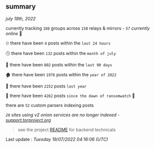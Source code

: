 
## summary
_july 19th, 2022_

currently tracking `108` groups across `158` relays & mirrors - _`57` currently online_ 📡

⏲ there have been `4` posts within the `last 24 hours`

🕓 there have been `132` posts within the `month of july`

📅 there have been `802` posts within the `last 90 days`

🏚 there have been `1976` posts within the `year of 2022`

🚀 there have been `2252` posts `last year`

🦕 there have been `4262` posts `since the dawn of ransomwatch` 🐣

there are `52` custom parsers indexing posts

_`20` sites using v2 onion services are no longer indexed - [support.torproject.org](https://support.torproject.org/onionservices/v2-deprecation/)_

> see the project [README](https://github.com/jmousqueton/ransomwatch#readme) for backend technicals



Last update : _Tuesday 19/07/2022 04:16:06 (UTC)_


